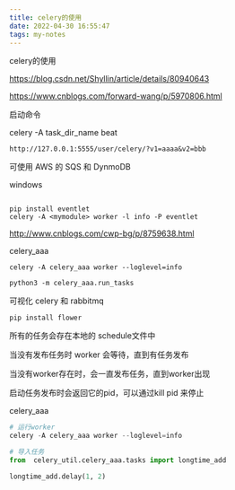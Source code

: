 ```yaml
---
title: celery的使用
date: 2022-04-30 16:55:47
tags: my-notes
---
```

celery的使用



https://blog.csdn.net/Shyllin/article/details/80940643

https://www.cnblogs.com/forward-wang/p/5970806.html



启动命令

celery -A task_dir_name beat

```
http://127.0.0.1:5555/user/celery/?v1=aaaa&v2=bbb
```


可使用 AWS 的 SQS 和 DynmoDB

windows

```

pip install eventlet
celery -A <mymodule> worker -l info -P eventlet
```

http://www.cnblogs.com/cwp-bg/p/8759638.html



celery_aaa

```shell
celery -A celery_aaa worker --loglevel=info

python3 -m celery_aaa.run_tasks
```

可视化 celery 和 rabbitmq

```shell
pip install flower
```



所有的任务会存在本地的 schedule文件中

当没有发布任务时 worker 会等待，直到有任务发布

当没有worker存在时，会一直发布任务，直到worker出现



启动任务发布时会返回它的pid，可以通过kill pid 来停止



celery_aaa

```python
# 运行worker
celery -A celery_aaa worker --loglevel=info

# 导入任务
from  celery_util.celery_aaa.tasks import longtime_add

longtime_add.delay(1, 2)
```